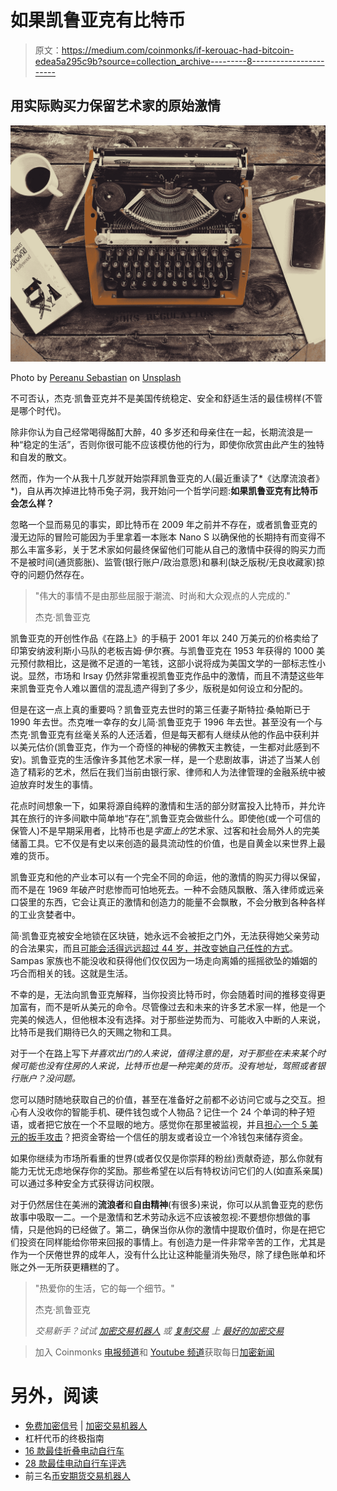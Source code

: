 # 如果凯鲁亚克有比特币

> 原文：<https://medium.com/coinmonks/if-kerouac-had-bitcoin-edea5a295c9b?source=collection_archive---------8----------------------->

## **用实际购买力保留艺术家的原始激情**

![](img/e1f0b459f5fbad4e024fe70d01a33a5a.png)

Photo by [Pereanu Sebastian](https://unsplash.com/@sebastian123?utm_source=unsplash&utm_medium=referral&utm_content=creditCopyText) on [Unsplash](https://unsplash.com/collections/9727046/-typewriter?utm_source=unsplash&utm_medium=referral&utm_content=creditCopyText)

不可否认，杰克·凯鲁亚克并不是美国传统稳定、安全和舒适生活的最佳榜样(不管是哪个时代)。

除非你认为自己经常喝得酩酊大醉，40 多岁还和母亲住在一起，长期流浪是一种“稳定的生活”，否则你很可能不应该模仿他的行为，即使你欣赏由此产生的独特和自发的散文。

然而，作为一个从我十几岁就开始崇拜凯鲁亚克的人(最近重读了*《达摩流浪者》*)，自从再次掉进比特币兔子洞，我开始问一个哲学问题:**如果凯鲁亚克有比特币会怎么样？**

忽略一个显而易见的事实，即比特币在 2009 年之前并不存在，或者凯鲁亚克的漫无边际的冒险可能因为手里拿着一本账本 Nano S 以确保他的长期持有而变得不那么丰富多彩，关于艺术家如何最终保留他们可能从自己的激情中获得的购买力而不是被时间(通货膨胀)、监管(银行账户/政治意愿)和暴利(缺乏版税/无良收藏家)掠夺的问题仍然存在。

> "伟大的事情不是由那些屈服于潮流、时尚和大众观点的人完成的."
> 
> 杰克·凯鲁亚克

凯鲁亚克的开创性作品《在路上》的手稿于 2001 年以 240 万美元的价格卖给了印第安纳波利斯小马队的老板吉姆·伊尔赛。与凯鲁亚克在 1953 年获得的 1000 美元预付款相比，这是微不足道的一笔钱，这部小说将成为美国文学的一部标志性小说。显然，市场和 Irsay 仍然非常重视凯鲁亚克作品中的激情，而且不清楚这些年来凯鲁亚克令人难以置信的混乱遗产得到了多少，版税是如何设立和分配的。

但是在这一点上真的重要吗？凯鲁亚克去世时的第三任妻子斯特拉·桑帕斯已于 1990 年去世。杰克唯一幸存的女儿简·凯鲁亚克于 1996 年去世。甚至没有一个与杰克·凯鲁亚克有丝毫关系的人还活着，但是每天都有人继续从他的作品中获利并以美元估价(凯鲁亚克，作为一个奇怪的神秘的佛教天主教徒，一生都对此感到不安)。凯鲁亚克的生活像许多其他艺术家一样，是一个悲剧故事，讲述了当某人创造了精彩的艺术，然后在我们当前由银行家、律师和人为法律管理的金融系统中被迫放弃时发生的事情。

花点时间想象一下，如果将源自纯粹的激情和生活的部分财富投入比特币，并允许其在旅行的许多间歇中简单地“存在”,凯鲁亚克会做些什么。即使他(或一个可信的保管人)不是早期采用者，比特币也是*字面上的*艺术家、过客和社会局外人的完美储蓄工具。它不仅是有史以来创造的最具流动性的价值，也是自黄金以来世界上最难的货币。

凯鲁亚克和他的产业本可以有一个完全不同的命运，他的激情的购买力得以保留，而不是在 1969 年破产时悲惨而可怕地死去。一种不会随风飘散、落入律师或远亲口袋里的东西，它会让真正的激情和创造力的能量不会飘散，不会分散到各种各样的工业贪婪者中。

简·凯鲁亚克被安全地锁在区块链，她永远不会被拒之门外，无法获得她父亲劳动的合法果实，而且[可能会活得远远超过 44 岁，并改变她自己任性的方式](https://www.sandiegoreader.com/news/1997/jun/26/anybody-who-saw-jan-kerouac-knew-she-was-jacks-dau/)。Sampas 家族也不能没收和获得他们仅仅因为一场走向离婚的摇摇欲坠的婚姻的巧合而相关的钱。这就是生活。

不幸的是，无法向凯鲁亚克解释，当你投资比特币时，你会随着时间的推移变得更加富有，而不是听从美元的命令。尽管像过去和未来的许多艺术家一样，他是一个完美的候选人，但他根本没有选择。对于那些逆势而为、可能收入中断的人来说，比特币是我们期待已久的天赐之物和工具。

对于一个在路上写下*并喜欢出门的人来说，值得注意的是，对于那些在未来某个时候可能也没有住房的人来说，比特币也是一种完美的货币。没有地址，驾照或者银行账户？没问题。*

您可以随时随地获取自己的价值，甚至在准备好之前都不必访问它或与之交互。担心有人没收你的智能手机、硬件钱包或个人物品？记住一个 24 个单词的种子短语，或者把它放在一个不显眼的地方。感觉你在那里被监视，并且[担心一个 5 美元的扳手攻击](https://bitcoinmagazine.com/culture/the-5-wrench-attack-and-your-bitcoin-stack)？把资金寄给一个信任的朋友或者设立一个冷钱包来储存资金。

如果你继续为市场所看重的世界(或者仅仅是你崇拜的粉丝)贡献奇迹，那么你就有能力无忧无虑地保存你的奖励。那些希望在以后有特权访问它们的人(如直系亲属)可以通过多种安全方式获得访问权限。

对于仍然居住在美洲的**流浪者**和**自由精神**(有很多)来说，你可以从凯鲁亚克的悲伤故事中吸取一二。一个是激情和艺术劳动永远不应该被忽视:不要想你想做的事情，只是他妈的已经做了。第二，确保当你从你的激情中提取价值时，你是在把它们投资在同样能给你带来回报的事情上。有创造力是一件非常辛苦的工作，尤其是作为一个厌倦世界的成年人，没有什么比让这种能量消失殆尽，除了绿色账单和坏账之外一无所获更糟糕的了。

> "热爱你的生活，它的每一个细节。"
> 
> 杰克·凯鲁亚克
> 
> *交易新手？试试* [*加密交易机器人*](/coinmonks/crypto-trading-bot-c2ffce8acb2a) *或* [*复制交易*](/coinmonks/top-10-crypto-copy-trading-platforms-for-beginners-d0c37c7d698c) *上* [*最好的加密交易*](/coinmonks/crypto-exchange-dd2f9d6f3769)

> 加入 Coinmonks [电报频道](https://t.me/coincodecap)和 [Youtube 频道](https://www.youtube.com/c/coinmonks/videos)获取每日[加密新闻](http://coincodecap.com/)

# 另外，阅读

*   [免费加密信号](/coinmonks/free-crypto-signals-48b25e61a8da) | [加密交易机器人](/coinmonks/crypto-trading-bot-c2ffce8acb2a)
*   杠杆代币的终极指南
*   [16 款最佳折叠电动自行车](/coinmonks/top-17-folding-electric-bikes-5e296f0918cb)
*   [28 款最佳电动自行车评选](/coinmonks/the-28-best-electric-bikes-review-and-buying-guide-in-2023-7bb3146cb403)
*   前三名[币安期货交易机器人](/coinmonks/top-3-binance-futures-trading-bots-e6031f84b3f9)